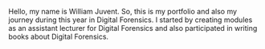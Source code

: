Hello, my name is William Juvent. So, this is my portfolio and also my journey during this year in Digital Forensics. I started by creating modules as an assistant lecturer for Digital Forensics and also participated in writing books about Digital Forensics.
